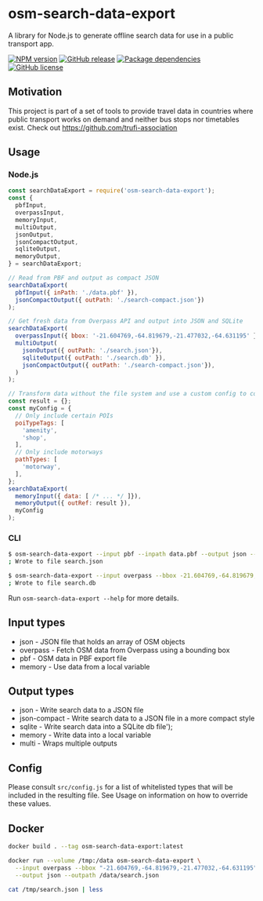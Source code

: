 # osm-search-data-export

A library for Node.js to generate offline search data for use in a public transport app.

[![NPM version](https://img.shields.io/npm/v/osm-search-data-export.svg?style=flat)](https://www.npmjs.com/package/osm-search-data-export)
[![GitHub release](https://img.shields.io/github/release/trufi-association/osm-search-data-export.svg)](https://github.com/trufi-association/osm-search-data-export/releases/)
[![Package dependencies](https://img.shields.io/david/trufi-association/osm-search-data-export.svg)](https://david-dm.org/trufi-association/osm-search-data-export)
[![GitHub license](https://img.shields.io/github/license/trufi-association/osm-search-data-export.svg)](https://github.com/trufi-association/osm-search-data-export/blob/master/LICENSE)

## Motivation

This project is part of a set of tools to provide travel data in countries where public transport works on demand and neither bus stops nor timetables exist. Check out https://github.com/trufi-association

## Usage

### Node.js

```js
const searchDataExport = require('osm-search-data-export');
const {
  pbfInput,
  overpassInput,
  memoryInput,
  multiOutput,
  jsonOutput,
  jsonCompactOutput,
  sqliteOutput,
  memoryOutput,
} = searchDataExport;

// Read from PBF and output as compact JSON
searchDataExport(
  pbfInput({ inPath: './data.pbf' }),
  jsonCompactOutput({ outPath: './search-compact.json'})
);

// Get fresh data from Overpass API and output into JSON and SQLite
searchDataExport(
  overpassInput({ bbox: '-21.604769,-64.819679,-21.477032,-64.631195' }), // Tarija
  multiOutput(
    jsonOutput({ outPath: './search.json'}),
    sqliteOutput({ outPath: './search.db' }),
    jsonCompactOutput({ outPath: './search-compact.json'}),
  )
);

// Transform data without the file system and use a custom config to control included objects
const result = {};
const myConfig = {
  // Only include certain POIs
  poiTypeTags: [
    'amenity',
    'shop',
  ],
  // Only include motorways
  pathTypes: [
    'motorway',
  ],
};
searchDataExport(
  memoryInput({ data: [ /* ... */ ]}),
  memoryOutput({ outRef: result }),
  myConfig
);
```

### CLI

```sh
$ osm-search-data-export --input pbf --inpath data.pbf --output json --outpath search.json
; Wrote to file search.json
```

```sh
$ osm-search-data-export --input overpass --bbox -21.604769,-64.819679,-21.477032,-64.631195 --output sqlite --outpath search.db
; Wrote to file search.db
```

Run `osm-search-data-export --help` for more details.

## Input types

* json - JSON file that holds an array of OSM objects
* overpass - Fetch OSM data from Overpass using a bounding box
* pbf - OSM data in PBF export file
* memory - Use data from a local variable

## Output types

* json - Write search data to a JSON file
* json-compact - Write search data to a JSON file in a more compact style
* sqlite - Write search data into a SQLite db file');
* memory - Write data into a local variable
* multi - Wraps multiple outputs

## Config

Please consult `src/config.js` for a list of whitelisted types that will be included in the resulting file. See Usage on information on how to override these values.

## Docker

```sh
docker build . --tag osm-search-data-export:latest

docker run --volume /tmp:/data osm-search-data-export \
  --input overpass --bbox "-21.604769,-64.819679,-21.477032,-64.631195" \
  --output json --outpath /data/search.json
           
cat /tmp/search.json | less
```
